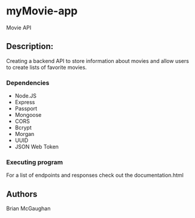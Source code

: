 # myMovie-app
Movie API

## Description:
Creating a backend API to store information about movies and allow users to create lists of favorite movies.


### Dependencies
- Node.JS
- Express
- Passport
- Mongoose
- CORS
- Bcrypt
- Morgan
- UUID
- JSON Web Token

### Executing program
For a list of endpoints and responses check out the documentation.html

## Authors

Brian McGaughan
